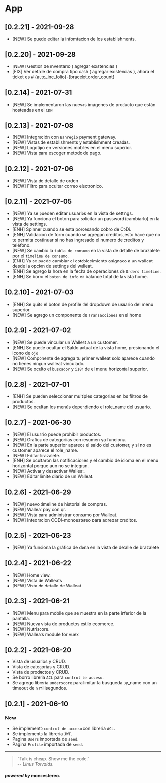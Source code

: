 # App


## [0.2.21] - 2021-09-28
- [NEW] Se puede editar la infomtacion de los establishments.
## [0.2.20] - 2021-09-28
- [NEW] Gestion de inventario ( agregar existencias )
- [FIX] Ver detalle de compra tipo cash ( agregar existencias ), ahora el ticket es # {auto_inc_folio}-{bracelet.order_count}

## [0.2.14] - 2021-07-31
- [NEW] Se implementaron las nuevas imágenes de producto que están hosteadas en el `CDN`

## [0.2.13] - 2021-07-08
- [NEW] Integración con `Banregio` payment gateway.
- [NEW] Vistas de establishments y establishment creadas.
- [NEW] Logotipo en versiones mobiles en el menu superior.
- [NEW] Vista para escoger metodo de pago.

## [0.2.12] - 2021-07-06
- [NEW] Vista de detalle de orden
- [NEW] Filtro para ocultar correo electronico.

## [0.2.11] - 2021-07-05
- [NEW] Ya se pueden editar usuarios en la vista de settings.
- [NEW] Ya funciona el boton para solicitar un password (cambiarlo) en la vista de settings.
- [ENH] Spinner cuando se esta porcesando cobro de CoDi.
- [ENH] Validacion de form cuando se agregan creditos, esto hace que no te permita continuar si no has ingresado el numero de creditos y teléfono.
- [NEW] Se cambio la `tabla de consumo` en la vista de detalle de brazalete por el `timeline de consumo`.
- [ENH] Ya se puede cambiar el establecimiento asignado a un walleat desde la opcion de settings del walleat.
- [ENH] Se agrego la hora en la fecha de operaciones de `Orders timeline`.
- [ENH] Se borro el `boton de info` en balance total de la vista home.

## [0.2.10] - 2021-07-03
- [ENH] Se quito el boton de profile del dropdown de usuario del menu superior.
- [NEW] Se agrego un componente de `Transacciones` en el home

## [0.2.9] - 2021-07-02
- [NEW] Se puede vincular un Walleat a un customer.
- [ENH] Se puede ocultar el Saldo actual de la vista home, presionando el icono de `ojo`
- [NEW] Componente de agrega tu primer walleat solo aparece cuando no tienes ningun walleat vinculado.
- [NEW] Se oculto el `buscador` y `i18n` de el menu horizontal superior.

## [0.2.8] - 2021-07-01
- [ENH] Se pueden seleccionar multiples categorias en los filtros de productos.
- [NEW] Se ocultan los menús dependiendo el role_name del usuario.

## [0.2.7] - 2021-06-30
- [NEW] El usuario puede prohibir productos.
- [NEW] Grafica de categoriías con resumen ya funciona.
- [NEW] En la parte superior aparece el saldo del customer, y si no es customer aparece el role_name.
- [NEW] Editar brazalete.
- [ENH] Se ocultaron las notificaciones y el cambio de idioma en el menu horizontal porque aun no se integran.
- [NEW] Activar y desactivar Walleat.
- [NEW] Editar limite diario de un Walleat.

## [0.2.6] - 2021-06-29
- [NEW] nuevo timeline de historial de compras.
- [NEW] Walleat pay con qr.
- [NEW] Vista para administrar consumo por Walleat.
- [NEW] Integracion CODI-monoestereo para agregar creditos.

## [0.2.5] - 2021-06-23
- [NEW] Ya funciona la gráfica de dona en la vista de detalle de brazalete

## [0.2.4] - 2021-06-22
- [NEW] Home view.
- [NEW] Vista de Walleats
- [NEW] Vista de detalle de Walleat

## [0.2.3] - 2021-06-21
- [NEW] Menu para mobile que se muestra en la parte inferior de la pantalla.
- [NEW] Nueva vista de productos estilo ecomerce.
- [NEW] Nutriscore.
- [NEW] Walleats module for vuex

## [0.2.2] - 2021-06-20
- Vista de usuarios y CRUD.
- Vista de categorias y CRUD.
- Vista de productos y CRUD.
- Se borro libreria `ACL` para `control de acceso`.
- Se agrego libreria `underscore` para limitar la busqueda by_name con un timeout de `n` milisegundos.

## [0.2.1] - 2021-06-10
### New
- Se implemento `control de acceso` con libreria `ACL`.
- Se implemento la libreria `JWT`.
- Pagina `Users` importada de `seed`.
- Pagina `Profile` importada de `seed`.

---

>“Talk is cheap. Show me the code.”\
> -- <cite>Linus Torvalds.</cite>

#### _powered by_ monoestereo.